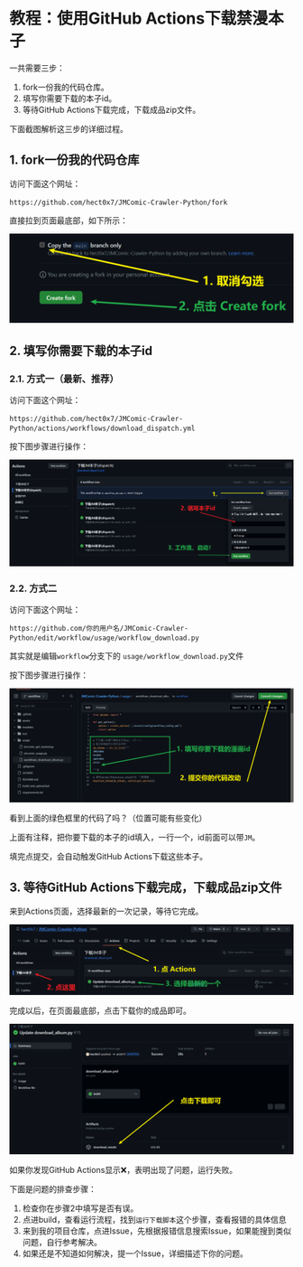 # 教程：使用GitHub Actions下载禁漫本子

一共需要三步：

1. fork一份我的代码仓库。
2. 填写你需要下载的本子id。
3. 等待GitHub Actions下载完成，下载成品zip文件。

下面截图解析这三步的详细过程。

## 1. fork一份我的代码仓库

访问下面这个网址：

`https://github.com/hect0x7/JMComic-Crawler-Python/fork`

直接拉到页面最底部，如下所示：

![1](./images/1.png)

## 2. 填写你需要下载的本子id

### 2.1. 方式一（最新、推荐）

访问下面这个网址：

`https://github.com/hect0x7/JMComic-Crawler-Python/actions/workflows/download_dispatch.yml`

按下图步骤进行操作：

![5](./images/5.png)



### 2.2. 方式二

访问下面这个网址：

`https://github.com/你的用户名/JMComic-Crawler-Python/edit/workflow/usage/workflow_download.py`

其实就是编辑`workflow`分支下的 `usage/workflow_download.py`文件

按下图步骤进行操作：

![2](./images/2.png)

看到上面的绿色框里的代码了吗？（位置可能有些变化）

上面有注释，把你要下载的本子的id填入，一行一个，id前面可以带`JM`。

填完点提交，会自动触发GitHub Actions下载这些本子。

## 3. 等待GitHub Actions下载完成，下载成品zip文件

来到Actions页面，选择最新的一次记录，等待它完成。

![3](./images/3.png)

完成以后，在页面最底部，点击下载你的成品即可。

![4](./images/4.png)

如果你发现GitHub Actions显示❌，表明出现了问题，运行失败。


下面是问题的排查步骤：

1. 检查你在步骤2中填写是否有误。
2. 点进build，查看运行流程，找到`运行下载脚本`这个步骤，查看报错的具体信息
3. 来到我的项目仓库，点进Issue，先根据报错信息搜索Issue，如果能搜到类似问题，自行参考解决。
4. 如果还是不知道如何解决，提一个Issue，详细描述下你的问题。
